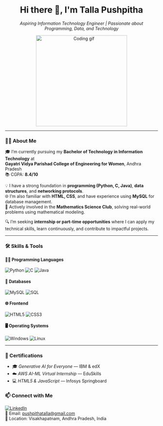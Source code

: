 <h1 align="center">Hi there 👋, I'm Talla Pushpitha</h1>
<p align="center">
  <i>Aspiring Information Technology Engineer | Passionate about Programming, Data, and Technology</i>
</p>

<p align="center">
  <img src="https://media.giphy.com/media/L8K62iTDkzGX6/giphy.gif" width="300" alt="Coding gif">
</p>

---

### 👩‍💻 About Me

🎓 I’m currently pursuing my **Bachelor of Technology in Information Technology** at  
**Gayatri Vidya Parishad College of Engineering for Women**, Andhra Pradesh  
📚 CGPA: **8.4/10**

💡 I have a strong foundation in **programming (Python, C, Java)**, **data structures**, and **networking protocols**.  
🌐 I’m also familiar with **HTML, CSS**, and have experience using **MySQL** for database management.  
🧠 Actively involved in the **Mathematics Science Club**, solving real-world problems using mathematical modeling.

🔍 I’m seeking **internship or part-time opportunities** where I can apply my technical skills, learn continuously, and contribute to impactful projects.

---

### 🛠️ Skills & Tools

#### 👩‍💻 Programming Languages
![Python](https://img.shields.io/badge/Python-3670A0?style=for-the-badge&logo=python&logoColor=white)
![C](https://img.shields.io/badge/C-00599C?style=for-the-badge&logo=c&logoColor=white)
![Java](https://img.shields.io/badge/Java-ED8B00?style=for-the-badge&logo=openjdk&logoColor=white)

#### 💾 Databases
![MySQL](https://img.shields.io/badge/MySQL-4479A1?style=for-the-badge&logo=mysql&logoColor=white)
![SQL](https://img.shields.io/badge/SQL-005C84?style=for-the-badge&logo=postgresql&logoColor=white)

#### 🌐 Frontend
![HTML5](https://img.shields.io/badge/HTML5-E34F26?style=for-the-badge&logo=html5&logoColor=white)
![CSS3](https://img.shields.io/badge/CSS3-1572B6?style=for-the-badge&logo=css3&logoColor=white)

#### 🖥️ Operating Systems
![Windows](https://img.shields.io/badge/Windows-0078D6?style=for-the-badge&logo=windows&logoColor=white)
![Linux](https://img.shields.io/badge/Linux-FCC624?style=for-the-badge&logo=linux&logoColor=black)

---

### 📜 Certifications

- 🎓 *Generative AI for Everyone* — IBM & edX  
- ☁️ *AWS AI-ML Virtual Internship* — EduSkills  
- 💻 *HTML5 & JavaScript* — Infosys Springboard



### 📫 Connect with Me

[![LinkedIn](https://img.shields.io/badge/LinkedIn-blue?style=for-the-badge&logo=linkedin&labelColor=blue)](https://www.linkedin.com/in/Pushpithatalla)  
📧 Email: [pushpithatalla@gmail.com](mailto:pushpithatalla@gmail.com)  
📍 Location: Visakhapatnam, Andhra Pradesh, India  


